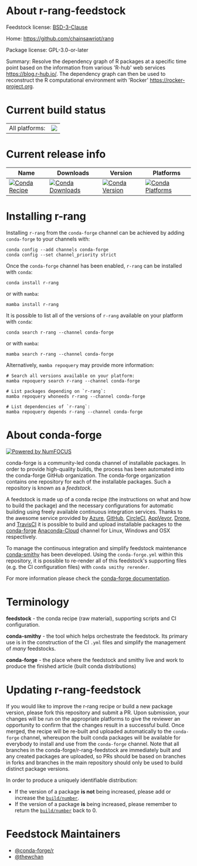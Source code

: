 About r-rang-feedstock
======================

Feedstock license: [BSD-3-Clause](https://github.com/conda-forge/r-rang-feedstock/blob/main/LICENSE.txt)

Home: https://github.com/chainsawriot/rang

Package license: GPL-3.0-or-later

Summary: Resolve the dependency graph of R packages at a specific time point based on the information from various 'R-hub' web services <https://blog.r-hub.io/>. The dependency graph can then be used to reconstruct the R computational environment with 'Rocker' <https://rocker-project.org>.

Current build status
====================


<table><tr><td>All platforms:</td>
    <td>
      <a href="https://dev.azure.com/conda-forge/feedstock-builds/_build/latest?definitionId=20159&branchName=main">
        <img src="https://dev.azure.com/conda-forge/feedstock-builds/_apis/build/status/r-rang-feedstock?branchName=main">
      </a>
    </td>
  </tr>
</table>

Current release info
====================

| Name | Downloads | Version | Platforms |
| --- | --- | --- | --- |
| [![Conda Recipe](https://img.shields.io/badge/recipe-r--rang-green.svg)](https://anaconda.org/conda-forge/r-rang) | [![Conda Downloads](https://img.shields.io/conda/dn/conda-forge/r-rang.svg)](https://anaconda.org/conda-forge/r-rang) | [![Conda Version](https://img.shields.io/conda/vn/conda-forge/r-rang.svg)](https://anaconda.org/conda-forge/r-rang) | [![Conda Platforms](https://img.shields.io/conda/pn/conda-forge/r-rang.svg)](https://anaconda.org/conda-forge/r-rang) |

Installing r-rang
=================

Installing `r-rang` from the `conda-forge` channel can be achieved by adding `conda-forge` to your channels with:

```
conda config --add channels conda-forge
conda config --set channel_priority strict
```

Once the `conda-forge` channel has been enabled, `r-rang` can be installed with `conda`:

```
conda install r-rang
```

or with `mamba`:

```
mamba install r-rang
```

It is possible to list all of the versions of `r-rang` available on your platform with `conda`:

```
conda search r-rang --channel conda-forge
```

or with `mamba`:

```
mamba search r-rang --channel conda-forge
```

Alternatively, `mamba repoquery` may provide more information:

```
# Search all versions available on your platform:
mamba repoquery search r-rang --channel conda-forge

# List packages depending on `r-rang`:
mamba repoquery whoneeds r-rang --channel conda-forge

# List dependencies of `r-rang`:
mamba repoquery depends r-rang --channel conda-forge
```


About conda-forge
=================

[![Powered by
NumFOCUS](https://img.shields.io/badge/powered%20by-NumFOCUS-orange.svg?style=flat&colorA=E1523D&colorB=007D8A)](https://numfocus.org)

conda-forge is a community-led conda channel of installable packages.
In order to provide high-quality builds, the process has been automated into the
conda-forge GitHub organization. The conda-forge organization contains one repository
for each of the installable packages. Such a repository is known as a *feedstock*.

A feedstock is made up of a conda recipe (the instructions on what and how to build
the package) and the necessary configurations for automatic building using freely
available continuous integration services. Thanks to the awesome service provided by
[Azure](https://azure.microsoft.com/en-us/services/devops/), [GitHub](https://github.com/),
[CircleCI](https://circleci.com/), [AppVeyor](https://www.appveyor.com/),
[Drone](https://cloud.drone.io/welcome), and [TravisCI](https://travis-ci.com/)
it is possible to build and upload installable packages to the
[conda-forge](https://anaconda.org/conda-forge) [Anaconda-Cloud](https://anaconda.org/)
channel for Linux, Windows and OSX respectively.

To manage the continuous integration and simplify feedstock maintenance
[conda-smithy](https://github.com/conda-forge/conda-smithy) has been developed.
Using the ``conda-forge.yml`` within this repository, it is possible to re-render all of
this feedstock's supporting files (e.g. the CI configuration files) with ``conda smithy rerender``.

For more information please check the [conda-forge documentation](https://conda-forge.org/docs/).

Terminology
===========

**feedstock** - the conda recipe (raw material), supporting scripts and CI configuration.

**conda-smithy** - the tool which helps orchestrate the feedstock.
                   Its primary use is in the construction of the CI ``.yml`` files
                   and simplify the management of *many* feedstocks.

**conda-forge** - the place where the feedstock and smithy live and work to
                  produce the finished article (built conda distributions)


Updating r-rang-feedstock
=========================

If you would like to improve the r-rang recipe or build a new
package version, please fork this repository and submit a PR. Upon submission,
your changes will be run on the appropriate platforms to give the reviewer an
opportunity to confirm that the changes result in a successful build. Once
merged, the recipe will be re-built and uploaded automatically to the
`conda-forge` channel, whereupon the built conda packages will be available for
everybody to install and use from the `conda-forge` channel.
Note that all branches in the conda-forge/r-rang-feedstock are
immediately built and any created packages are uploaded, so PRs should be based
on branches in forks and branches in the main repository should only be used to
build distinct package versions.

In order to produce a uniquely identifiable distribution:
 * If the version of a package **is not** being increased, please add or increase
   the [``build/number``](https://docs.conda.io/projects/conda-build/en/latest/resources/define-metadata.html#build-number-and-string).
 * If the version of a package **is** being increased, please remember to return
   the [``build/number``](https://docs.conda.io/projects/conda-build/en/latest/resources/define-metadata.html#build-number-and-string)
   back to 0.

Feedstock Maintainers
=====================

* [@conda-forge/r](https://github.com/conda-forge/r/)
* [@thewchan](https://github.com/thewchan/)

